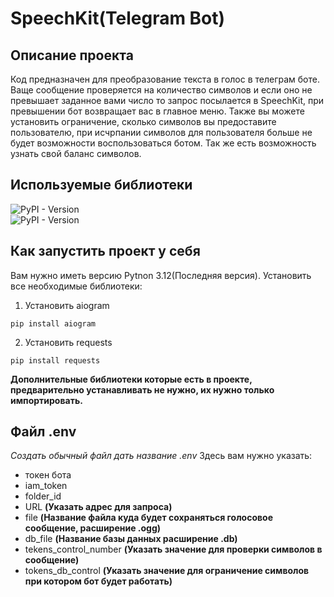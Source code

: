 # SpeechKit(Telegram Bot)
## Описание проекта
Код предназначен для преобразование текста в голос в телеграм боте. Ваще сообщение проверяется на количество символов
и если оно не превышает заданное вами число то запрос посылается в SpeechKit, при превышении бот возвращает вас в главное
меню. Также вы можете установить ограничение, сколько символов вы предоставите пользователю, при исчрпании символов
для пользователя больше не будет возможности воспользоваться ботом. Так же есть возможность узнать свой баланс символов.

## Используемые библиотеки
![PyPI - Version](https://img.shields.io/pypi/v/aiogram?style=flat&label=aiogram&labelColor=red&color=green)<br>
![PyPI - Version](https://img.shields.io/pypi/v/requests?style=flat&label=requests&labelColor=red&color=green)<br>

## Как запустить проект у себя
Вам нужно иметь версию Pytnon 3.12(Последняя версия). Установить все необходимые библиотеки:<br>
1. Установить aiogram<br>
  ```
  pip install aiogram
  ```
2. Установить requests
  ```
  pip install requests
  ```
**Дополнительные библиотеки которые есть в проекте, предварительно устанавливать не нужно, их нужно только импортировать.**
## Файл .env
*Создать обычный файл дать название .env*
Здесь вам нужно указать:<br> 
+ токен бота
+ iam_token 
+ folder_id
+ URL **(Указать адрес для запроса)**
+ file **(Название файла куда будет сохраняться голосовое сообщение, расширение .ogg)**
+ db_file **(Название базы данных расширение .db)**
+ tekens_control_number **(Указать значение для проверки символов в сообщение)**
+ tokens_db_control **(Указать значение для ограничение символов при котором бот будет работать)**

